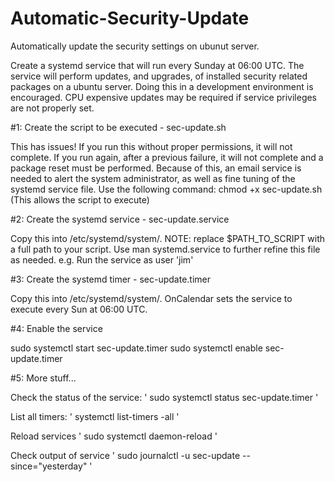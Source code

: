 # Automatic-Security-Update

Automatically update the security settings on ubunut server.

Create a systemd service that will run every Sunday at 06:00 UTC.  The service will perform updates, and upgrades, 
of installed security related packages on a ubuntu server.  Doing this in a development environment is encouraged.  CPU 
expensive updates may be required if service privileges are not properly set.

#1: Create the script to be executed - sec-update.sh
<p>This has issues!  If you run this without proper permissions, it will not complete.  If you run again, after a previous failure, it will not complete and a package reset must be performed.  Because of this, an email service is needed to alert the system administrator, as well as fine tuning of the systemd service file.  Use the following command: chmod +x sec-update.sh (This allows the script to execute)</p>

#2: Create the systemd service - sec-update.service
<p>Copy this into /etc/systemd/system/.  NOTE: replace $PATH_TO_SCRIPT with a full path to your script.  Use man systemd.service to further refine this file as needed.  e.g. Run the service as user 'jim'</p>

#3: Create the systemd timer - sec-update.timer
<p>Copy this into /etc/systemd/system/.  OnCalendar sets the service to execute every Sun at 06:00 UTC.</p>

#4: Enable the service
<p>sudo systemctl start sec-update.timer
sudo systemctl enable sec-update.timer</p>

#5: More stuff...
<p>Check the status of the service:
'
sudo systemctl status sec-update.timer
'

List all timers:
'
systemctl list-timers -all
'

Reload services
'
sudo systemctl daemon-reload
'

Check output of service
'
sudo journalctl -u sec-update --since="yesterday"
'</p>
